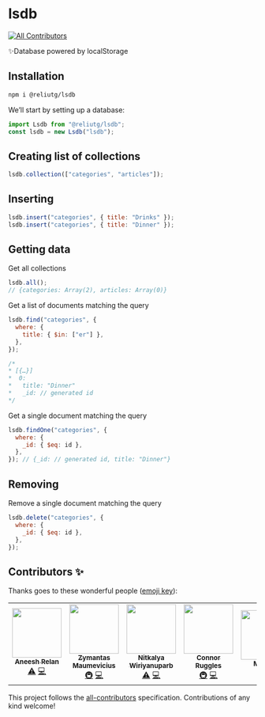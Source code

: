 # lsdb

<!-- ALL-CONTRIBUTORS-BADGE:START - Do not remove or modify this section -->

[![All Contributors](https://img.shields.io/badge/all_contributors-5-orange.svg?style=flat-square)](#contributors-)

<!-- ALL-CONTRIBUTORS-BADGE:END -->

✨Database powered by localStorage

## Installation

```bash
npm i @reliutg/lsdb
```

We’ll start by setting up a database:

```js
import Lsdb from "@reliutg/lsdb";
const lsdb = new Lsdb("lsdb");
```

## Creating list of collections

```js
lsdb.collection(["categories", "articles"]);
```

## Inserting

```js
lsdb.insert("categories", { title: "Drinks" });
lsdb.insert("categories", { title: "Dinner" });
```

## Getting data

Get all collections
```js
lsdb.all(); 
// {categories: Array(2), articles: Array(0)}
```

Get a list of documents matching the query
```js
lsdb.find("categories", {
  where: {
    title: { $in: ["er"] },
  },
});

/* 
* [{…}]
*  0:
*   title: "Dinner"
*   _id: // generated id
*/

```

Get a single document matching the query
```js
lsdb.findOne("categories", {
  where: {
    _id: { $eq: id },
  },
}); // {_id: // generated id, title: "Dinner"}
```

## Removing

Remove a single document matching the query

```js
lsdb.delete("categories", {
  where: {
    _id: { $eq: id },
  },
});
```

## Contributors ✨

Thanks goes to these wonderful people ([emoji key](https://allcontributors.org/docs/en/emoji-key)):

<!-- ALL-CONTRIBUTORS-LIST:START - Do not remove or modify this section -->
<!-- prettier-ignore-start -->
<!-- markdownlint-disable -->
<table>
  <tr>
    <td align="center"><a href="https://github.com/aneeshrelan"><img src="https://avatars2.githubusercontent.com/u/17068083?v=4" width="100px;" alt=""/><br /><sub><b>Aneesh Relan</b></sub></a><br /><a href="https://github.com/reliut-g/lsdb/commits?author=aneeshrelan" title="Tests">⚠️</a> <a href="https://github.com/reliut-g/lsdb/commits?author=aneeshrelan" title="Code">💻</a></td>
    <td align="center"><a href="https://github.com/fr0stylo"><img src="https://avatars0.githubusercontent.com/u/13507123?v=4" width="100px;" alt=""/><br /><sub><b>Zymantas Maumevicius</b></sub></a><br /><a href="#infra-fr0stylo" title="Infrastructure (Hosting, Build-Tools, etc)">🚇</a> <a href="https://github.com/reliut-g/lsdb/commits?author=fr0stylo" title="Code">💻</a></td>
    <td align="center"><a href="https://github.com/dekpient"><img src="https://avatars1.githubusercontent.com/u/717270?v=4" width="100px;" alt=""/><br /><sub><b>Nitkalya Wiriyanuparb</b></sub></a><br /><a href="https://github.com/reliut-g/lsdb/commits?author=dekpient" title="Tests">⚠️</a> <a href="https://github.com/reliut-g/lsdb/commits?author=dekpient" title="Code">💻</a></td>
    <td align="center"><a href="https://connorruggles.dev"><img src="https://avatars0.githubusercontent.com/u/14317362?v=4" width="100px;" alt=""/><br /><sub><b>Connor Ruggles</b></sub></a><br /><a href="#infra-rugglcon" title="Infrastructure (Hosting, Build-Tools, etc)">🚇</a> <a href="https://github.com/reliut-g/lsdb/commits?author=rugglcon" title="Code">💻</a></td>
    <td align="center"><a href="https://smakss.github.io/"><img src="https://avatars0.githubusercontent.com/u/32557358?v=4" width="100px;" alt=""/><br /><sub><b>MAKSS</b></sub></a><br /><a href="https://github.com/reliut-g/lsdb/commits?author=SMAKSS" title="Documentation">📖</a></td>
  </tr>
</table>

<!-- markdownlint-enable -->
<!-- prettier-ignore-end -->

<!-- ALL-CONTRIBUTORS-LIST:END -->

This project follows the [all-contributors](https://github.com/all-contributors/all-contributors) specification. Contributions of any kind welcome!
